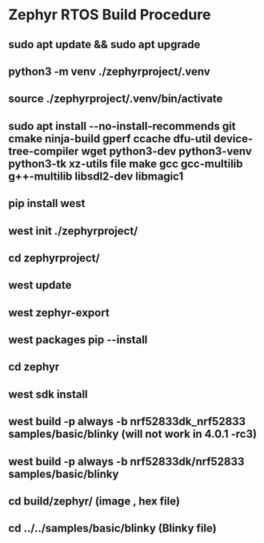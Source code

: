 # Zephyr RTOS Build Procedure 
## sudo apt update && sudo apt upgrade
## python3 -m venv ./zephyrproject/.venv
## source ./zephyrproject/.venv/bin/activate
## sudo apt install --no-install-recommends git cmake ninja-build gperf   ccache dfu-util device-tree-compiler wget python3-dev python3-venv python3-tk   xz-utils file make gcc gcc-multilib g++-multilib libsdl2-dev libmagic1
## pip install west
## west init ./zephyrproject/
## cd zephyrproject/
## west update
## west zephyr-export
## west packages pip --install
## cd zephyr
## west sdk install
## west build -p always -b nrf52833dk_nrf52833 samples/basic/blinky  (will not work in 4.0.1 -rc3)
## west build -p always -b nrf52833dk/nrf52833 samples/basic/blinky
## cd build/zephyr/   (image , hex file)
## cd ../../samples/basic/blinky  (Blinky file)
